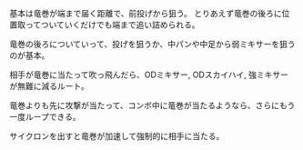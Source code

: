 基本は竜巻が端まで届く距離で、前投げから狙う。
とりあえず竜巻の後ろに位置取ってついていくだけでも端まで追い詰められる。

竜巻の後ろについていって、投げを狙うか、中パンや中足から弱ミキサーを狙うのが基本。

相手が竜巻に当たって吹っ飛んだら、ODミキサー, ODスカイハイ, 強ミキサーが無難に減るルート。

竜巻よりも先に攻撃が当たって、コンボ中に竜巻が当たるようなら、さらにもう一度ループできる。

サイクロンを出すと竜巻が加速して強制的に相手に当たる。
